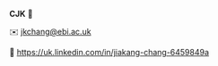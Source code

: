 **CJK** :speech_balloon:

:envelope: jkchang@ebi.ac.uk

:link: https://uk.linkedin.com/in/jiakang-chang-6459849a



